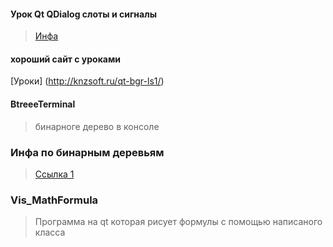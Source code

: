 #### Урок Qt QDialog слоты и сигналы
> [Инфа](https://www.youtube.com/watch?v=aTZIJc-_nq4)

#### хороший сайт с уроками
[Уроки] (http://knzsoft.ru/qt-bgr-ls1/)

#### BtreeeTerminal
> бинарноге дерево в консоле

### Инфа по бинарным деревьям
> [Ссылка 1](https://neerc.ifmo.ru/wiki/index.php?title=%D0%94%D0%B5%D1%80%D0%B5%D0%B2%D0%BE_%D0%BF%D0%BE%D0%B8%D1%81%D0%BA%D0%B0,_%D0%BD%D0%B0%D0%B8%D0%B2%D0%BD%D0%B0%D1%8F_%D1%80%D0%B5%D0%B0%D0%BB%D0%B8%D0%B7%D0%B0%D1%86%D0%B8%D1%8F)


### Vis_MathFormula
> Программа на qt которая рисует формулы с помощью написаного класса

